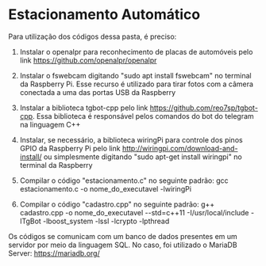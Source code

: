 # Estacionamento Automático
Para utilização dos códigos dessa pasta, é preciso:

1. Instalar o openalpr para reconhecimento de placas de automóveis pelo link https://github.com/openalpr/openalpr

2. Instalar o fswebcam digitando "sudo apt install fswebcam" no terminal da Raspberry Pi. Esse recurso é utilizado para tirar fotos com a câmera conectada a uma das portas USB da Raspberry

3. Instalar a biblioteca tgbot-cpp pelo link https://github.com/reo7sp/tgbot-cpp. Essa biblioteca é responsável pelos comandos do bot do telegram na linguagem C++

4. Instalar, se necessário, a biblioteca wiringPi para controle dos pinos GPIO da Raspberry Pi pelo link http://wiringpi.com/download-and-install/ ou simplesmente digitando "sudo apt-get install wiringpi" no terminal da Raspberry

5. Compilar o código "estacionamento.c" no seguinte padrão: gcc estacionamento.c -o nome_do_executavel -lwiringPi

6. Compilar o código "cadastro.cpp" no seguinte padrão: g++ cadastro.cpp -o nome_do_executavel --std=c++11 -I/usr/local/include -lTgBot -lboost_system -lssl -lcrypto -lpthread

Os códigos se comunicam com um banco de dados presentes em um servidor por meio da linguagem SQL. No caso, foi utilizado o MariaDB Server: https://mariadb.org/


